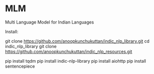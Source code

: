 # MLM
Multi Language Model for Indian Languages

Install:

git clone https://github.com/anoopkunchukuttan/indic_nlp_library.git
cd indic_nlp_library
git clone https://github.com/anoopkunchukuttan/indic_nlp_resources.git


pip install tqdm
pip install indic-nlp-library
pip install aiohttp
pip install sentencepiece
